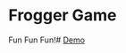 Frogger Game
===============================

Fun Fun Fun!#
[Demo](https://andela-tsolarin.github.io/frogger-game/index.html)
